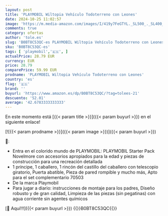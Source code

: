```yaml
---
layout: post
title: 'PLAYMOBIL Wiltopia Vehículo Todoterreno con Leones'
date: 2024-10-25 11:02:57
image: 'https://m.media-amazon.com/images/I/419y7FeGTYL._SL500_._SL400_.jpg'
comments: true
category: ofertas
author: 'tole.es'
slug: 'B0BT8C53QC-es PLAYMOBIL Wiltopia Vehículo Todoterreno con Leones'
sku: 'B0BT8C53QC-es'
tags: [ 'playmobil','🇪🇸', ]
actualPrice: 28.79 EUR
currency: EUR
price: 28.79
comparePrice: 59.99 EUR
prodname: 'PLAYMOBIL Wiltopia Vehículo Todoterreno con Leones'
country: 'es'
flag: '🇪🇸'
brand: ''
buyurl: 'https://www.amazon.es/dp/B0BT8C53QC/?tag=tolees-21'
descuento: '52.01'
average: '42.6783333333333'
---
```


En este momento está [{{< param title >}}]({{< param buyurl >}}) en el siguiente enlace!

[![{{< param prodname >}}]({{< param image >}})]({{< param buyurl >}})

🔎:

- Entra en el colorido mundo de PLAYMOBIL: PLAYMOBIL Starter Pack Novelmore con accesorios apropiados para la edad y piezas de construcción para una recreación detallada
- 1 príncipe, 1 caballero, 1 rincón del castillo del caballero con telescopio giratorio, Puerta abatible, Pieza de pared rompible y mucho más, Apto para el set complementario 70503
- De la marca Playmobil
- Para jugar a diario: instrucciones de montaje para los padres, Diseño robusto y de gran calidad, Limpieza de las piezas (sin pegatinas) con agua corriente sin agentes químicos

[🛒 Aquí!!!]({{< param buyurl >}})
{{<world>}}B0BT8C53QC{{</world>}}
